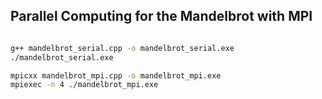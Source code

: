 ## Parallel Computing for the Mandelbrot with MPI


```bash

g++ mandelbrot_serial.cpp -o mandelbrot_serial.exe
./mandelbrot_serial.exe

mpicxx mandelbrot_mpi.cpp -o mandelbrot_mpi.exe
mpiexec -n 4 ./mandelbrot_mpi.exe
```